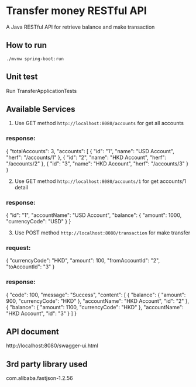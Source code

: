 # Transfer money RESTful API
A Java RESTful API for retrieve balance and make transaction

## How to run
`./mvnw spring-boot:run`

## Unit test
Run TransferApplicationTests

## Available Services
1. Use GET method
`http://localhost:8080/accounts`
for get all accounts
### response:
{
  "totalAccounts": 3,
  "accounts": [
    {
      "id": "1",
      "name": "USD Account",
      "herf": "/accounts/1"
    },
    {
      "id": "2",
      "name": "HKD Account",
      "herf": "/accounts/2"
    },
    {
      "id": "3",
      "name": "HKD Account",
      "herf": "/accounts/3"
    }
}


2. Use GET method
`http://localhost:8080/accounts/1`
for get accounts/1 detail
### response:
{
  "id": "1",
  "accountName": "USD Account",
  "balance": {
    "amount": 1000,
    "currencyCode": "USD"
  }
}


3. Use POST method
`http://localhost:8080/transaction`
for make transfer
### request:
{
  "currencyCode": "HKD",
  "amount": 100,
  "fromAccountId": "2",
  "toAccountId": "3"
}

### response:
{
  "code": 100,
  "message": "Success",
  "content": [
    {
      "balance": {
        "amount": 900,
        "currencyCode": "HKD"
      },
      "accountName": "HKD Account",
      "id": "2"
    },
    {
      "balance": {
        "amount": 1100,
        "currencyCode": "HKD"
      },
      "accountName": "HKD Account",
      "id": "3"
    }
  ]
}


## API document
http://localhost:8080/swagger-ui.html

## 3rd party library used
com.alibaba.fastjson-1.2.56
